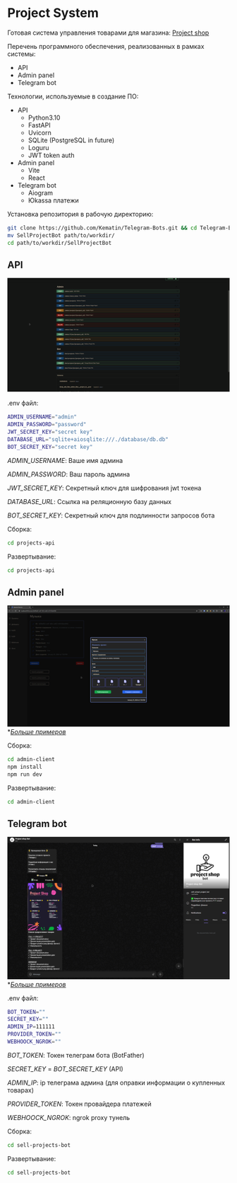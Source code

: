 # Project System

Готовая система управления товарами для магазина: [Project shop]()

Перечень программного обеспечения, реализованных в рамках системы:
- API
- Admin panel
- Telegram bot

Технологии, используемые в создание ПО:
- API
    - Python3.10
    - FastAPI
    - Uvicorn
    - SQLite (PostgreSQL in future)
    - Loguru
    - JWT token auth
- Admin panel
    - Vite
    - React
- Telegram bot
    - Aiogram
    - Юkassa платежи

Установка репозитория в рабочую директорию:
```bash
git clone https://github.com/Kematin/Telegram-Bots.git && cd Telegram-Bots
mv SellProjectBot path/to/workdir/
cd path/to/workdir/SellProjectBot
```

## API
![API image](imgs/api/api.png)

.env файл:
```bash
ADMIN_USERNAME="admin"
ADMIN_PASSWORD="password"
JWT_SECRET_KEY="secret key"
DATABASE_URL="sqlite+aiosqlite:///./database/db.db"
BOT_SECRET_KEY="secret key"
```
*ADMIN_USERNAME*: Ваше имя админа

*ADMIN_PASSWORD*: Ваш пароль админа

*JWT_SECRET_KEY*: Секретный ключ для шифрования jwt токена

*DATABASE_URL*: Ссылка на реляционную базу данных

*BOT_SECRET_KEY*: Секретный ключ для подлинности запросов бота

Сборка:
```bash
cd projects-api
```

Развертывание:
```bash
cd projects-api
```

## Admin panel
![Admin panel image](imgs/admin/admin2.png)
*_[Больше примеров](imgs/admin/)_

Сборка:
```bash
cd admin-client
npm install
npm run dev
```

Развертывание:
```bash
cd admin-client
```

## Telegram bot
![Telegram bot image](imgs/bot/bot1.png)
*_[Больше примеров](imgs/bot/)_

.env файл:
```bash
BOT_TOKEN=""
SECRET_KEY=""
ADMIN_IP=111111
PROVIDER_TOKEN=""
WEBHOOCK_NGROK=""
```
*BOT_TOKEN*: Токен телеграм бота (BotFather)

*SECRET_KEY* = *BOT_SECRET_KEY* (API)

*ADMIN_IP*: ip телеграма админа (для оправки информации о купленных товарах)

*PROVIDER_TOKEN*: Токен провайдера платежей

*WEBHOOCK_NGROK*: ngrok proxy тунель

Сборка:
```bash
cd sell-projects-bot
```

Развертывание:
```bash
cd sell-projects-bot
```